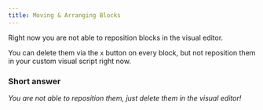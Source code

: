 ```yaml
---
title: Moving & Arranging Blocks
---
```


Right now you are not able to reposition blocks in the visual editor.

You can delete them via the `x` button on every block, but not reposition them in your custom visual script right now.

### Short answer
*You are not able to reposition them, just delete them in the visual editor!*